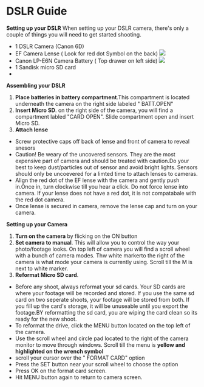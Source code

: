 # DSLR Guide

**Setting up your DSLR**
When setting up your DSLR camera, there's only a couple of things you will need to get started shooting.

* 1 DSLR Camera (Canon 6D)
* EF Camera Lense ( Look for red dot Symbol on the back)
 ![](https://hackmd.io/_uploads/rkpBcHila.png)
* Canon LP-E6N Camera Battery ( Top drawer on left side)
 ![](https://hackmd.io/_uploads/SkaBsHogT.png)
*  1 Sandisk micro SD card
*  
 
 
**Assembling your DSLR**
1.  **Place batteries in battery compartment**.This compartment is located underneath the camera on the right side labeled " BATT.OPEN"
2.  **Insert Micro SD**. on the right side of the camera, you will find a compartment labled "CARD OPEN". Slide compartment open and insert Micro SD.
3.  **Attach lense**
- Screw protective caps off back of lense and front of camera to reveal snesors
- Caution! Be weary of the uncovered sensors. They are the most expensive part of camera and should be treated with caution.Do your best to keep dust/particles out of sensor and avoid bright lights. Sensors should only be uncoevered for a limted time to attach lenses to cameras.
- Align the red dot of the EF lense with the camera and gently push in.Once in, turn clockwise till you hear a click. Do not force lense into camera. If your lense does not have a red dot, it is not compatabale with the red dot camera.
- Once lense is secured in camera, remove the lense cap and turn on your camera.

**Setting up your Camera**

1. **Turn on the camera** by flicking on the ON button
2.  **Set camera to manual**. This will allow you to control the way your photo/footage looks. On top left of camera you will find a scroll wheel with a bunch of camera modes. Thw white markerto the right of the camera is what mode your camera is currently using. Scroll till the M is next to white marker.
3. **Reformat Micro SD card**. 
* Before any shoot, always reformat your sd cards. Your SD cards are where your footage will be recorded and stored. If you use the same sd card on two seperate shoots, your footage will be stored from both. If you fill up the card's storage, it will be unuseable until you export the footage.BY reformatting the sd card, you are wiping the card clean so its ready for the new shoot.
* To reformat the drive, click the MENU button located on the top left of the camera.
* Use the scroll wheel and circle pad located to the right of the camera monitor to move through windows. Scroll till the menu is **yellow and highlighted on the wrench symbol**
* scroll your cursor over the " FORMAT CARD" option
* Press the SET button near your scroll wheel to choose the option
* Press OK on the format card screen.
* Hit MENU button again to return to camera screen.

